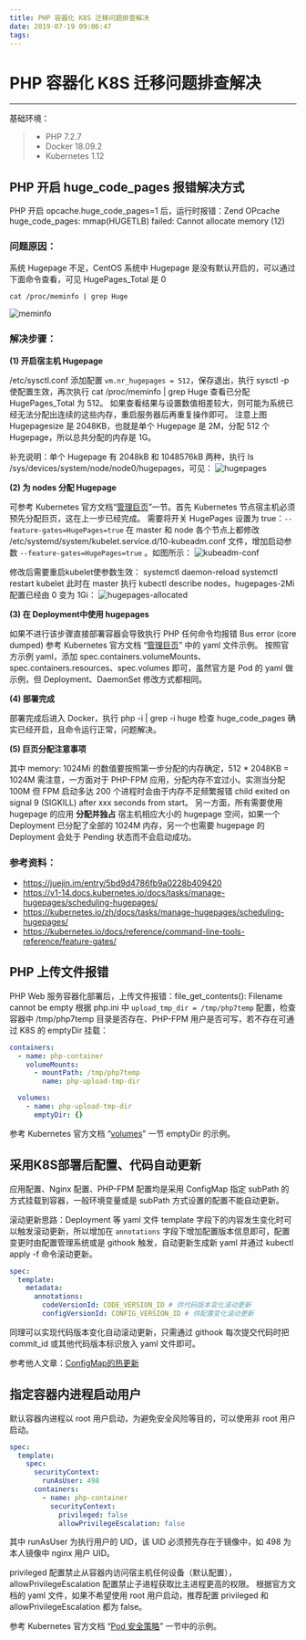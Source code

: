 ```yaml
---
title: PHP 容器化 K8S 迁移问题排查解决
date: 2019-07-19 09:06:47
tags:
---
```

# PHP 容器化 K8S 迁移问题排查解决

------

基础环境：
> * PHP 7.2.7
> * Docker 18.09.2
> * Kubernetes 1.12


## PHP 开启 huge_code_pages 报错解决方式
PHP 开启 opcache.huge_code_pages=1 后，运行时报错：Zend OPcache huge_code_pages: mmap(HUGETLB) failed: Cannot allocate memory (12)

### 问题原因：
系统 Hugepage 不足，CentOS 系统中 Hugepage 是没有默认开启的，可以通过下面命令查看，可见 HugePages_Total 是 0
```shell
cat /proc/meminfo | grep Huge
```
![meminfo](meminfo.png)

### 解决步骤：
**(1) 开启宿主机 Hugepage**

/etc/sysctl.conf 添加配置 `vm.nr_hugepages = 512`，保存退出，执行 sysctl -p 使配置生效，再次执行 cat /proc/meminfo | grep Huge 查看已分配 HugePages_Total 为 512。
如果查看结果与设置数值相差较大，则可能为系统已经无法分配出连续的这些内存，重启服务器后再重复操作即可。
注意上图 Hugepagesize 是 2048KB，也就是单个 Hugepage 是 2M，分配 512 个 Hugepage，所以总共分配的内存是 1G。

补充说明：单个 Hugepage 有 2048kB 和 1048576kB 两种，执行 ls /sys/devices/system/node/node0/hugepages，可见：
![hugepages](hugepages.png)

**(2) 为 nodes 分配 Hugepage**

可参考 Kubernetes 官方文档“[管理巨页](https://kubernetes.io/zh/docs/tasks/manage-hugepages/scheduling-hugepages/)”一节。首先 Kubernetes 节点宿主机必须预先分配巨页，这在上一步已经完成。
需要将开关 HugePages 设置为 true：`--feature-gates=HugePages=true`
在 master 和 node 各个节点上都修改 /etc/systemd/system/kubelet.service.d/10-kubeadm.conf 文件，增加启动参数 `--feature-gates=HugePages=true` 。如图所示：
![kubeadm-conf](kubeadm-conf.png)

修改后需要重启kubelet使参数生效：
systemctl daemon-reload
systemctl restart kubelet
此时在 master 执行 kubectl describe nodes，hugepages-2Mi 配置已经由 0 变为 1Gi：
![hugepages-allocated](hugepages-allocated.png)

**(3) 在 Deployment中使用 hugepages**

如果不进行该步骤直接部署容器会导致执行 PHP 任何命令均报错 Bus error (core dumped)
参考 Kubernetes 官方文档 “[管理巨页](https://kubernetes.io/docs/tasks/manage-hugepages/scheduling-hugepages/#api)” 中的 yaml 文件示例。
按照官方示例 yaml，添加 spec.containers.volumeMounts、spec.containers.resources、spec.volumes 即可，虽然官方是 Pod 的 yaml 做示例，但 Deployment、DaemonSet 修改方式都相同。

**(4) 部署完成**

部署完成后进入 Docker，执行 php -i | grep -i huge 检查 huge_code_pages 确实已经开启，且命令运行正常，问题解决。

**(5) 巨页分配注意事项**

其中 memory: 1024Mi 的数值要按照第一步分配的内存确定，512 * 2048KB = 1024M
需注意，一方面对于 PHP-FPM 应用，分配内存不宜过小。实测当分配 100M 但 FPM 启动多达 200 个进程时会由于内存不足频繁报错 child exited on signal 9 (SIGKILL) after xxx seconds from start。
另一方面，所有需要使用 hugepage 的应用 **分配并独占** 宿主机相应大小的 hugepage 空间，如果一个 Deployment 已分配了全部的 1024M 内存，另一个也需要 hugepage 的 Deployment 会处于 Pending 状态而不会启动成功。

### 参考资料：

 - https://juejin.im/entry/5bd9d4786fb9a0228b409420
 - https://v1-14.docs.kubernetes.io/docs/tasks/manage-hugepages/scheduling-hugepages/
 - https://kubernetes.io/zh/docs/tasks/manage-hugepages/scheduling-hugepages/
 - https://kubernetes.io/docs/reference/command-line-tools-reference/feature-gates/

## PHP 上传文件报错
PHP Web 服务容器化部署后，上传文件报错：file_get_contents(): Filename cannot be empty
根据 php.ini 中 `upload_tmp_dir = /tmp/php7temp` 配置，检查容器中 /tmp/php7temp 目录是否存在、PHP-FPM 用户是否可写，若不存在可通过 K8S 的 emptyDir 挂载：

```yaml
containers:
  - name: php-container
    volumeMounts:
      - mountPath: /tmp/php7temp
        name: php-upload-tmp-dir

  volumes:
    - name: php-upload-tmp-dir
      emptyDir: {}
```
参考 Kubernetes 官方文档 “[volumes](https://kubernetes.io/docs/concepts/storage/volumes/#example-pod)” 一节 emptyDir 的示例。

## 采用K8S部署后配置、代码自动更新

应用配置、Nginx 配置、PHP-FPM 配置均是采用 ConfigMap 指定 subPath 的方式挂载到容器，一般环境变量或是 subPath 方式设置的配置不能自动更新。

滚动更新思路：Deployment 等 yaml 文件 template 字段下的内容发生变化时可以触发滚动更新，所以增加在 `annotations` 字段下增加配置版本信息即可，配置变更时由配置管理系统或是 githook 触发，自动更新生成新 yaml 并通过 kubectl apply -f 命令滚动更新。

```yaml
spec:
  template:
    metadata:
      annotations:
        codeVersionId: CODE_VERSION_ID # 供代码版本变化滚动更新
        configVersionId: CONFIG_VERSION_ID # 供配置变化滚动更新
```
同理可以实现代码版本变化自动滚动更新，只需通过 githook 每次提交代码时把 commit_id 或其他代码版本标识放入 yaml 文件即可。

参考他人文章：[ConfigMap的热更新](https://jimmysong.io/kubernetes-handbook/concepts/configmap-hot-update.html)

## 指定容器内进程启动用户
默认容器内进程以 root 用户启动，为避免安全风险等目的，可以使用非 root 用户启动。
```yaml
spec:
  template:
    spec:
      securityContext:
        runAsUser: 498
      containers:
	    - name: php-container
          securityContext:
            privileged: false
            allowPrivilegeEscalation: false
```
其中 runAsUser 为执行用户的 UID，该 UID 必须预先存在于镜像中，如 498 为本人镜像中 nginx 用户 UID。

privileged 配置禁止从容器内访问宿主机任何设备（默认配置），allowPrivilegeEscalation 配置禁止子进程获取比主进程更高的权限。
根据官方文档的 yaml 文件，如果不希望使用 root 用户启动，推荐配置 privileged 和 allowPrivilegeEscalation 都为 false。

参考 Kubernetes 官方文档 “[Pod 安全策略](https://kubernetes.io/docs/concepts/policy/pod-security-policy/#example-policies)” 一节中的示例。